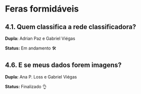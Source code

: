 # Feras formidáveis

## 4.1. Quem classifica a rede classificadora?
**Dupla:** Adrian Paz e Gabriel Viégas 

**Status:** Em andamento 🛠️

## 4.6. E se meus dados forem imagens?
**Dupla:** Ana P. Loss e Gabriel Viégas

**Status:** Finalizado 👌
